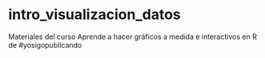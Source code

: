 # intro_visualizacion_datos
Materiales del curso Aprende a hacer gráficos a medida e interactivos en R de #yosigopublicando
